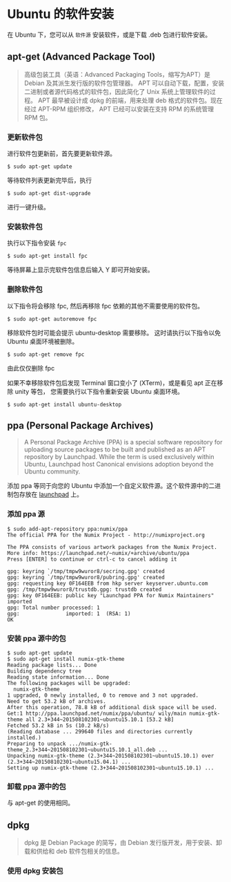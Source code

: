 # Ubuntu 的软件安装

在 Ubuntu 下，您可以从 `软件源` 安装软件，或是下载 .deb 包进行软件安装。

## apt-get (Advanced Package Tool)

> 高级包装工具（英语：Advanced Packaging Tools，缩写为APT）是 Debian 及其派生发行版的软件包管理器。
> APT 可以自动下载，配置，安装二进制或者源代码格式的软件包，因此简化了 Unix 系统上管理软件的过程。
> APT 最早被设计成 dpkg 的前端，用来处理 deb 格式的软件包。现在经过 APT-RPM 组织修改，
> APT 已经可以安装在支持 RPM 的系统管理 RPM 包。

### 更新软件包

进行软件包更新前，首先要更新软件源。

    $ sudo apt-get update

等待软件列表更新完毕后，执行

    $ sudo apt-get dist-upgrade

进行一键升级。

### 安装软件包

执行以下指令安装 `fpc`

    $ sudo apt-get install fpc

等待屏幕上显示完软件包信息后输入 Y 即可开始安装。

### 删除软件包

以下指令将会移除 fpc, 然后再移除 fpc 依赖的其他不需要使用的软件包。

    $ sudo apt-get autoremove fpc

移除软件包时可能会提示 ubuntu-desktop 需要移除。
这时请执行以下指令以免 Ubuntu 桌面环境被删除。

    $ sudo apt-get remove fpc

由此仅仅删除 fpc

如果不幸移除软件包后发现 Terminal 窗口变小了 (XTerm)，或是看见 apt 正在移除 unity 等包，
您需要执行以下指令重新安装 Ubuntu 桌面环境。

    $ sudo apt-get install ubuntu-desktop

## ppa (Personal Package Archives)

> A Personal Package Archive (PPA) is a special software repository for
> uploading source packages to be built and published as an APT repository by
> Launchpad. While the term is used exclusively within Ubuntu, Launchpad host
> Canonical envisions adoption beyond the Ubuntu community.

添加 ppa 等同于向您的 Ubuntu 中添加一个自定义软件源。这个软件源中的二进制包存放在
[launchpad](https://launchpad.net/ubuntu) 上。

### 添加 ppa 源

    $ sudo add-apt-repository ppa:numix/ppa
    The official PPA for the Numix Project - http://numixproject.org

    The PPA consists of various artwork packages from the Numix Project.
    More info: https://launchpad.net/~numix/+archive/ubuntu/ppa
    Press [ENTER] to continue or ctrl-c to cancel adding it

    gpg: keyring `/tmp/tmpw9wuror8/secring.gpg' created
    gpg: keyring `/tmp/tmpw9wuror8/pubring.gpg' created
    gpg: requesting key 0F164EEB from hkp server keyserver.ubuntu.com
    gpg: /tmp/tmpw9wuror8/trustdb.gpg: trustdb created
    gpg: key 0F164EEB: public key "Launchpad PPA for Numix Maintainers" imported
    gpg: Total number processed: 1
    gpg:               imported: 1  (RSA: 1)
    OK

### 安装 ppa 源中的包

    $ sudo apt-get update
    $ sudo apt-get install numix-gtk-theme
    Reading package lists... Done
    Building dependency tree       
    Reading state information... Done
    The following packages will be upgraded:
      numix-gtk-theme
    1 upgraded, 0 newly installed, 0 to remove and 3 not upgraded.
    Need to get 53.2 kB of archives.
    After this operation, 78.8 kB of additional disk space will be used.
    Get:1 http://ppa.launchpad.net/numix/ppa/ubuntu/ wily/main numix-gtk-theme all 2.3+344~201508102301~ubuntu15.10.1 [53.2 kB]
    Fetched 53.2 kB in 5s (10.2 kB/s)          
    (Reading database ... 299640 files and directories currently installed.)
    Preparing to unpack .../numix-gtk-theme_2.3+344~201508102301~ubuntu15.10.1_all.deb ...
    Unpacking numix-gtk-theme (2.3+344~201508102301~ubuntu15.10.1) over (2.3+344~201508102301~ubuntu15.04.1) ...
    Setting up numix-gtk-theme (2.3+344~201508102301~ubuntu15.10.1) ...

### 卸载 ppa 源中的包

与 apt-get 的使用相同。

## dpkg

> dpkg 是 Debian Package 的简写，由 Debian 发行版开发，用于安装、卸载和供给和 deb
> 软件包相关的信息。

### 使用 dpkg 安装包
